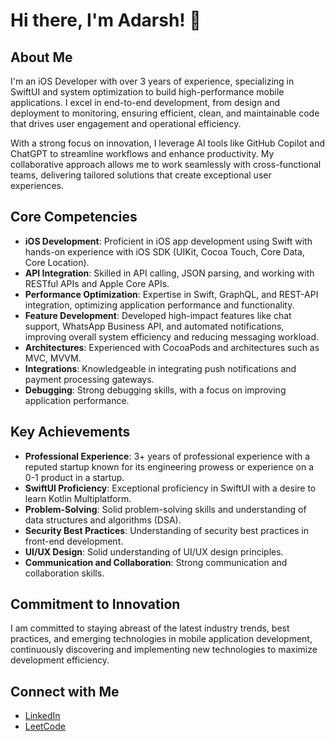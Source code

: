 # Hi there, I'm Adarsh! 👋

## About Me
I'm an iOS Developer with over 3 years of experience, specializing in SwiftUI and system optimization to build high-performance mobile applications. I excel in end-to-end development, from design and deployment to monitoring, ensuring efficient, clean, and maintainable code that drives user engagement and operational efficiency.

With a strong focus on innovation, I leverage AI tools like GitHub Copilot and ChatGPT to streamline workflows and enhance productivity. My collaborative approach allows me to work seamlessly with cross-functional teams, delivering tailored solutions that create exceptional user experiences.

## Core Competencies
- **iOS Development**: Proficient in iOS app development using Swift with hands-on experience with iOS SDK (UIKit, Cocoa Touch, Core Data, Core Location).
- **API Integration**: Skilled in API calling, JSON parsing, and working with RESTful APIs and Apple Core APIs.
- **Performance Optimization**: Expertise in Swift, GraphQL, and REST-API integration, optimizing application performance and functionality.
- **Feature Development**: Developed high-impact features like chat support, WhatsApp Business API, and automated notifications, improving overall system efficiency and reducing messaging workload.
- **Architectures**: Experienced with CocoaPods and architectures such as MVC, MVVM.
- **Integrations**: Knowledgeable in integrating push notifications and payment processing gateways.
- **Debugging**: Strong debugging skills, with a focus on improving application performance.

## Key Achievements
- **Professional Experience**: 3+ years of professional experience with a reputed startup known for its engineering prowess or experience on a 0-1 product in a startup.
- **SwiftUI Proficiency**: Exceptional proficiency in SwiftUI with a desire to learn Kotlin Multiplatform.
- **Problem-Solving**: Solid problem-solving skills and understanding of data structures and algorithms (DSA).
- **Security Best Practices**: Understanding of security best practices in front-end development.
- **UI/UX Design**: Solid understanding of UI/UX design principles.
- **Communication and Collaboration**: Strong communication and collaboration skills.

## Commitment to Innovation
I am committed to staying abreast of the latest industry trends, best practices, and emerging technologies in mobile application development, continuously discovering and implementing new technologies to maximize development efficiency.

## Connect with Me
- [LinkedIn](https://www.linkedin.com/in/Adarsh0Ranjan/)
- [LeetCode](https://leetcode.com/u/Adarsh0Ranjan/)
